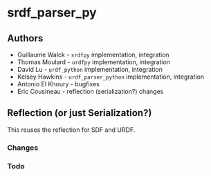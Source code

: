 # srdf_parser_py

## Authors

*	Guillaume Walck - `srdfpy` implementation, integration
*	Thomas Moulard - `urdfpy` implementation, integration
*	David Lu - `urdf_python` implementation, integration
*	Kelsey Hawkins - `urdf_parser_python` implementation, integration
*	Antonio El Khoury - bugfixes
*	Eric Cousineau - reflection (serialization?) changes

## Reflection (or just Serialization?)

This reuses the reflection for SDF and URDF.

### Changes

### Todo


